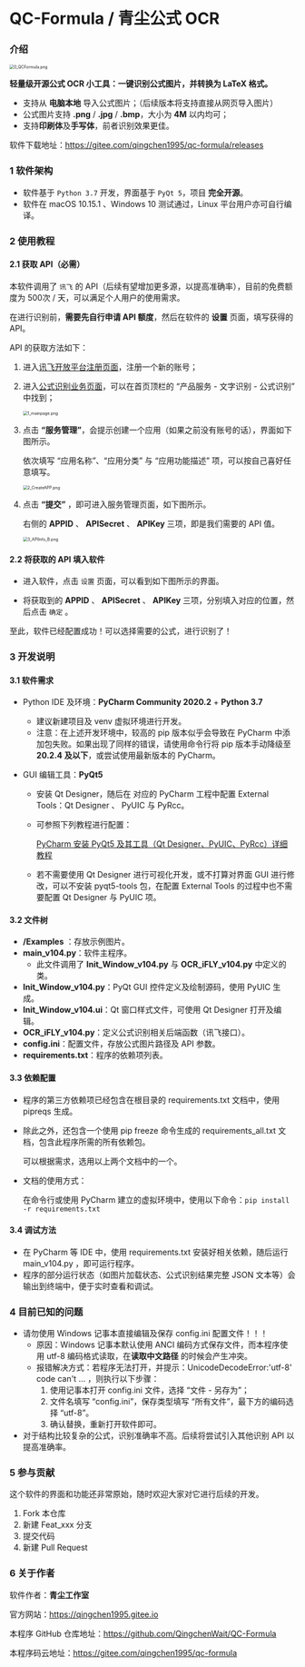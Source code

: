 # QC-Formula / 青尘公式 OCR

### 介绍

<img src="https://s2.loli.net/2021/12/22/bzCwnuE5SBaVAXi.png" alt="0_QCFormula.png" style="zoom: 50%;" />

**轻量级开源公式 OCR 小工具：一键识别公式图片，并转换为 LaTeX 格式。**

- 支持从 **电脑本地** 导入公式图片；（后续版本将支持直接从网页导入图片）
- 公式图片支持 **.png** / **.jpg** / **.bmp**，大小为 **4M** 以内均可；
- 支持**印刷体**及**手写体**，前者识别效果更佳。

软件下载地址：https://gitee.com/qingchen1995/qc-formula/releases

### 1 软件架构
- 软件基于 ```Python 3.7``` 开发，界面基于 ```PyQt 5```，项目 **完全开源**。
- 软件在 macOS 10.15.1 、Windows 10 测试通过，Linux 平台用户亦可自行编译。

### 2 使用教程
#### 2.1 获取 API（必需）

本软件调用了 ```讯飞``` 的 API（后续有望增加更多源，以提高准确率），目前的免费额度为 500次 / 天，可以满足个人用户的使用需求。

在进行识别前，**需要先自行申请 API 额度**，然后在软件的 **设置** 页面，填写获得的 API。

API 的获取方法如下：

1. 进入[讯飞开放平台注册页面](https://passport.xfyun.cn/register)，注册一个新的账号；

2. 进入[公式识别业务页面](https://www.xfyun.cn/service/formula-discern)，可以在首页顶栏的 “产品服务 - 文字识别 - 公式识别” 中找到；

   <img src="https://s2.loli.net/2021/12/21/dChQbE5DLTrGwIj.png" alt="1_mainpage.png" style="zoom: 50%;" />

3. 点击 **“服务管理”**，会提示创建一个应用（如果之前没有账号的话），界面如下图所示。

   依次填写 “应用名称”、“应用分类” 与 “应用功能描述” 项，可以按自己喜好任意填写。

   <img src="https://s2.loli.net/2021/12/21/IE5gfGSroQVjLla.png" alt="2_CreateAPP.png" style="zoom:50%;" />

4. 点击 **“提交”** ，即可进入服务管理页面，如下图所示。

   右侧的 **APPID** 、 **APISecret** 、 **APIKey** 三项，即是我们需要的 API 值。

   <img src="https://s2.loli.net/2021/12/22/Vc6jL9dHQrOEKgX.png" alt="3_APIInfo_B.png" style="zoom:50%;" />

#### 2.2 将获取的 API 填入软件

- 进入软件，点击 ```设置``` 页面，可以看到如下图所示的界面。

- 将获取到的 **APPID** 、 **APISecret** 、 **APIKey** 三项，分别填入对应的位置，然后点击 ```确定``` 。

至此，软件已经配置成功！可以选择需要的公式，进行识别了！

### 3 开发说明

#### 3.1 软件需求

- Python IDE 及环境：**PyCharm Community 2020.2** + **Python 3.7**

  - 建议新建项目及 venv 虚拟环境进行开发。
  - 注意：在上述开发环境中，较高的 pip 版本似乎会导致在 PyCharm 中添加包失败。如果出现了同样的错误，请使用命令行将 pip 版本手动降级至 **20.2.4 及以下**，或尝试使用最新版本的 PyCharm。

- GUI 编辑工具：**PyQt5**

  - 安装 Qt Designer，随后在 对应的 PyCharm 工程中配置 External Tools：Qt Designer 、 PyUIC 与 PyRcc。

  - 可参照下列教程进行配置：

    [PyCharm 安装 PyQt5 及其工具（Qt Designer、PyUIC、PyRcc）详细教程](https://blog.csdn.net/qq_32892383/article/details/108867482)

  - 若不需要使用 Qt Designer 进行可视化开发，或不打算对界面 GUI 进行修改，可以不安装 pyqt5-tools 包，在配置 External Tools 的过程中也不需要配置 Qt Designer 与 PyUIC 项。

#### 3.2 文件树

- **/Examples** ：存放示例图片。
- **main_v104.py**：软件主程序。
  - 此文件调用了 **Init_Window_v104.py** 与 **OCR_iFLY_v104.py** 中定义的类。
- **Init_Window_v104.py**：PyQt GUI 控件定义及绘制源码，使用 PyUIC 生成。
- **Init_Window_v104.ui**：Qt 窗口样式文件，可使用 Qt Designer 打开及编辑。
- **OCR_iFLY_v104.py**：定义公式识别相关后端函数（讯飞接口）。
- **config.ini**：配置文件，存放公式图片路径及 API 参数。
- **requirements.txt**：程序的依赖项列表。

#### 3.3 依赖配置

- 程序的第三方依赖项已经包含在根目录的 requirements.txt 文档中，使用 pipreqs 生成。

- 除此之外，还包含一个使用 pip freeze 命令生成的 requirements_all.txt 文档，包含此程序所需的所有依赖包。

  可以根据需求，选用以上两个文档中的一个。

- 文档的使用方式：

  在命令行或使用 PyCharm 建立的虚拟环境中，使用以下命令：```pip install -r requirements.txt```

#### 3.4 调试方法

- 在 PyCharm 等 IDE 中，使用 requirements.txt 安装好相关依赖，随后运行 main_v104.py ，即可运行程序。
- 程序的部分运行状态（如图片加载状态、公式识别结果完整 JSON 文本等）会输出到终端中，便于实时查看和调试。

### 4 目前已知的问题

- 请勿使用 Windows 记事本直接编辑及保存 config.ini 配置文件！！！
  - 原因：Windows 记事本默认使用 ANCI 编码方式保存文件，而本程序使用 utf-8 编码格式读取，在**读取中文路径** 的时候会产生冲突。
  - 报错解决方式：若程序无法打开，并提示：UnicodeDecodeError:'utf-8' code can't ... ，则执行以下步骤：
    1. 使用记事本打开 config.ini 文件，选择 “文件 - 另存为”；
    2. 文件名填写 “config.ini”，保存类型填写 “所有文件”，最下方的编码选择 “utf-8”。
    3. 确认替换，重新打开软件即可。
- 对于结构比较复杂的公式，识别准确率不高。后续将尝试引入其他识别 API 以提高准确率。 

### 5 参与贡献

这个软件的界面和功能还非常原始，随时欢迎大家对它进行后续的开发。
1.  Fork 本仓库
2.  新建 Feat_xxx 分支
3.  提交代码
4.  新建 Pull Request

### 6 关于作者

软件作者：**青尘工作室**

官方网站：https://qingchen1995.gitee.io

本程序 GitHub 仓库地址：https://github.com/QingchenWait/QC-Formula

本程序码云地址：https://gitee.com/qingchen1995/qc-formula

